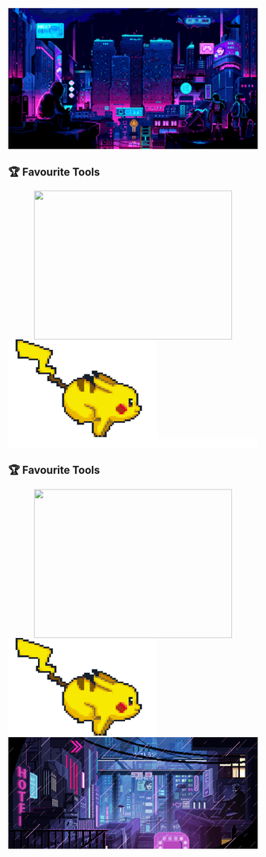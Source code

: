 <img src="./assets/wallpaper1.gif" alt="banner">
<div align="center">


<h2 align="left">🏆 Favourite Tools</h2>
<div>
    <img align="center" width="400px" height = "300px" src="https://awesome-github-stats.azurewebsites.net/user-stats/Rtre0?theme=react&cardType=github&ring=D4AF37&show_icons=true&preferLogin=true&title=D4AF37" />
    <img align="left" src="./assets/pokemon.gif" width="300" height="200" />
</div>
<img src="./assets/line.gif" alt="banner">

<h2 align="left">🏆 Favourite Tools</h2>
<div>
    <img align="center" width="400px" height = "300px" src="https://github-readme-stats.vercel.app/api?username=Rtre0&show_icons=true&theme=chartreuse-dark" />
    <img align="left" src="./assets/pokemon.gif" width="300" height="200" />
</div>
<img src="./assets/giphy.gif" alt="banner">

